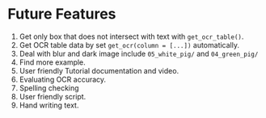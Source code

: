 # Future Features

1.  Get only box that does not intersect with text with `get_ocr_table()`.
2.  Get OCR table data by set `get_ocr(column = [...])` automatically.
3.  Deal with blur and dark image include `05_white_pig/` and `04_green_pig/`
4.  Find more example.
5.  User friendly Tutorial documentation and video.
6.  Evaluating OCR accuracy.
7.  Spelling checking
8.  User friendly script.
9.  Hand writing text.
